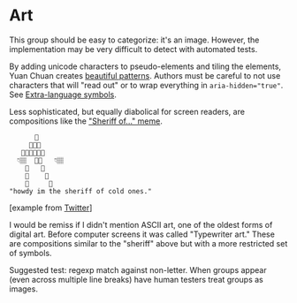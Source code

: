 # Art

This group should be easy to categorize: it's an image. However, the implementation may be very difficult to detect with automated tests.

By adding unicode characters to pseudo-elements and tiling the elements, Yuan Chuan creates [beautiful patterns](https://yuanchuan.name/2018/05/06/unicode-patterns.html). Authors must be careful to not use characters that will "read out" or to wrap everything in `aria-hidden="true"`. See [Extra-language symbols](./extra-language-symbols.html).

Less sophisticated, but equally diabolical for screen readers, are compositions like the ["Sheriff of..." meme](http://nymag.com/selectall/2017/07/howdy-im-the-sheriff-emoji-memes-how-to-make.html).

```
  ⠀ ⠀ 🤠
     🍺🍺🍺
   🍺🍺🍺🍺🍺🍺
  👇🏽  🍺🍺   👇🏽
    🍺   🍺
    🍺    🍺
    👢     👢
"howdy im the sheriff of cold ones."
```

[example from [Twitter](https://twitter.com/50_MissionCap/status/883784623423070208)]

I would be remiss if I didn't mention ASCII art, one of the oldest forms of digital art. Before computer screens it was called "Typewriter art." These are compositions similar to the "sheriff" above but with a more restricted set of symbols.

Suggested test: regexp match against non-letter. When groups appear (even across multiple line breaks) have human testers treat groups as images.
